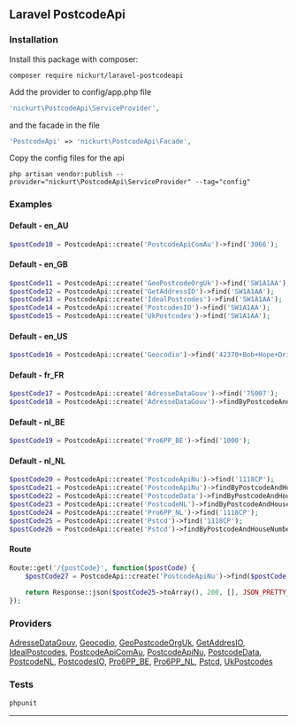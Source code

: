 ## Laravel PostcodeApi

### Installation
Install this package with composer:
```
composer require nickurt/laravel-postcodeapi
```

Add the provider to config/app.php file

```php
'nickurt\PostcodeApi\ServiceProvider',
```

and the facade in the file

```php
'PostcodeApi' => 'nickurt\PostcodeApi\Facade',
```

Copy the config files for the api

```
php artisan vendor:publish --provider="nickurt\PostcodeApi\ServiceProvider" --tag="config"
```

### Examples
#### Default - en_AU
```php
$postCode10 = PostcodeApi::create('PostcodeApiComAu')->find('3066');
```
#### Default - en_GB
```php
$postCode11 = PostcodeApi::create('GeoPostcodeOrgUk')->find('SW1A1AA');
$postCode12 = PostcodeApi::create('GetAddressIO')->find('SW1A1AA');
$postCode13 = PostcodeApi::create('IdealPostcodes')->find('SW1A1AA');
$postCode14 = PostcodeApi::create('PostcodesIO')->find('SW1A1AA');
$postCode15 = PostcodeApi::create('UkPostcodes')->find('SW1A1AA');
```
#### Default - en_US
```php
$postCode16 = PostcodeApi::create('Geocodio')->find('42370+Bob+Hope+Drive,+Rancho+Mirage+CA');
```
#### Default - fr_FR
```php
$postCode17 = PostcodeApi::create('AdresseDataGouv')->find('75007');
$postCode18 = PostcodeApi::create('AdresseDataGouv')->findByPostcodeAndHouseNumber('75007', '5 Avenue Anatole France');
```
#### Default - nl_BE
```php
$postCode19 = PostcodeApi::create('Pro6PP_BE')->find('1000');
```
#### Default - nl_NL
```php
$postCode20 = PostcodeApi::create('PostcodeApiNu')->find('1118CP');
$postCode21 = PostcodeApi::create('PostcodeApiNu')->findByPostcodeAndHouseNumber('1118CP', '202');
$postCode22 = PostcodeApi::create('PostcodeData')->findByPostcodeAndHouseNumber('1118CP', '202');
$postCode23 = PostcodeApi::create('PostcodeNL')->findByPostcodeAndHouseNumber('1118CP', '202');
$postCode24 = PostcodeApi::create('Pro6PP_NL')->find('1118CP');
$postCode25 = PostcodeApi::create('Pstcd')->find('1118CP');
$postCode26 = PostcodeApi::create('Pstcd')->findByPostcodeAndHouseNumber('1118CP', '202');
```
#### Route
```php
Route::get('/{postCode}', function($postCode) {
    $postCode27 = PostcodeApi::create('PostcodeApiNu')->find($postCode);
    
    return Response::json($postCode25->toArray(), 200, [], JSON_PRETTY_PRINT);
});
```

### Providers
[AdresseDataGouv](https://adresse.data.gouv.fr/), [Geocodio](http://geocod.io/), [GeoPostcodeOrgUk](http://www.geopostcode.org.uk/), [GetAddresIO](https://getaddress.io/), [IdealPostcodes](https://ideal-postcodes.co.uk/), [PostcodeApiComAu](http://postcodeapi.com.au/), [PostcodeApiNu](http://www.postcodeapi.nu/), [PostcodeData](http://www.postcodedata.nl/), [PostcodeNL](http://www.postcode.nl), [PostcodesIO](https://api.postcodes.io/), [Pro6PP_BE](https://www.pro6pp.nl), [Pro6PP_NL](https://www.pro6pp.nl), [Pstcd](http://www.pstcd.nl/), [UkPostcodes](http://uk-postcodes.com/postcode/)

### Tests
```sh
phpunit
```

- - - 